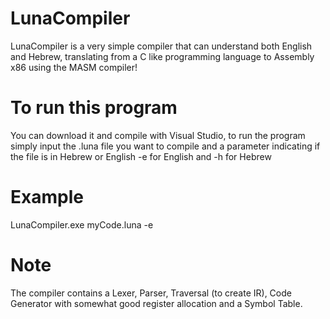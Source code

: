 # LunaCompiler
LunaCompiler is a very simple compiler that can understand both English and Hebrew, translating from a C like programming language to Assembly x86 using the MASM compiler! 

# To run this program
You can download it and compile with Visual Studio, to run the program simply input the .luna file you want to compile and a parameter indicating if the file is in Hebrew or English
-e for English and -h for Hebrew

# Example
LunaCompiler.exe myCode.luna -e

# Note
The compiler contains a Lexer, Parser, Traversal (to create IR), Code Generator with somewhat good register allocation and a Symbol Table.
